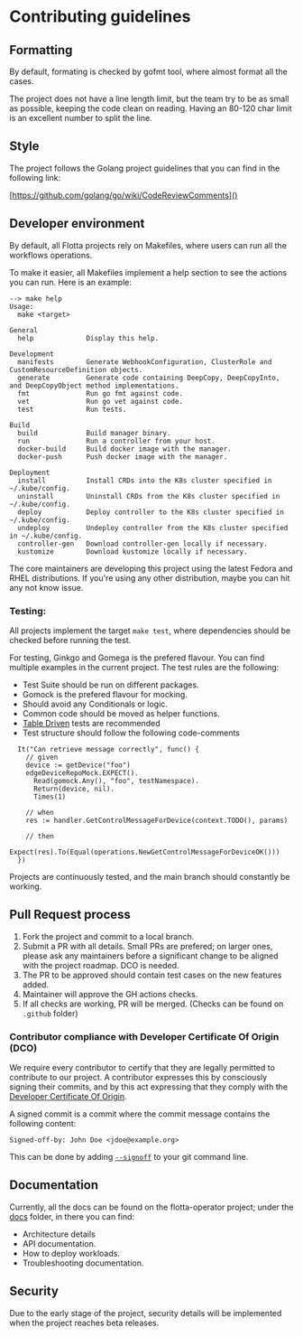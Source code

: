 # Contributing guidelines

## Formatting

By default, formating is checked by gofmt tool, where almost format all the
cases.

The project does not have a line length limit, but the team try to be as small
as possible, keeping the code clean on reading. Having an 80-120 char limit is
an excellent number to split the line.

## Style

The project follows the Golang project guidelines that you can find in the
following link:

[https://github.com/golang/go/wiki/CodeReviewComments]()

## Developer environment

By default, all Flotta projects rely on Makefiles, where users can run all the
workflows operations.

To make it easier, all Makefiles implement a help section to see the actions you
can run. Here is an example:

```
--> make help
Usage:
  make <target>

General
  help             Display this help.

Development
  manifests        Generate WebhookConfiguration, ClusterRole and CustomResourceDefinition objects.
  generate         Generate code containing DeepCopy, DeepCopyInto, and DeepCopyObject method implementations.
  fmt              Run go fmt against code.
  vet              Run go vet against code.
  test             Run tests.

Build
  build            Build manager binary.
  run              Run a controller from your host.
  docker-build     Build docker image with the manager.
  docker-push      Push docker image with the manager.

Deployment
  install          Install CRDs into the K8s cluster specified in ~/.kube/config.
  uninstall        Uninstall CRDs from the K8s cluster specified in ~/.kube/config.
  deploy           Deploy controller to the K8s cluster specified in ~/.kube/config.
  undeploy         Undeploy controller from the K8s cluster specified in ~/.kube/config.
  controller-gen   Download controller-gen locally if necessary.
  kustomize        Download kustomize locally if necessary.
```

The core maintainers are developing this project using the latest Fedora and
RHEL distributions.  If you're using any other distribution, maybe you can hit
any not know issue.

### Testing:

All projects implement the target `make test`, where dependencies should be
checked before running the test.

For testing, Ginkgo and Gomega is the prefered flavour. You can find multiple
examples in the current project. The test rules are the following:
- Test Suite should be run on different packages.
- Gomock is the prefered flavour for mocking.
- Should avoid any Conditionals or logic.
- Common code should be moved as helper functions.
- [Table Driven](https://onsi.github.io/ginkgo/#table-driven-tests) tests are
  recommended
- Test structure should follow the following code-comments
```
  It("Can retrieve message correctly", func() {
    // given
    device := getDevice("foo")
    edgeDeviceRepoMock.EXPECT().
      Read(gomock.Any(), "foo", testNamespace).
      Return(device, nil).
      Times(1)

    // when
    res := handler.GetControlMessageForDevice(context.TODO(), params)

    // then
    Expect(res).To(Equal(operations.NewGetControlMessageForDeviceOK()))
  })
```
Projects are continuously tested, and the main branch should constantly be
working.

## Pull Request process

1) Fork the project and commit to a local branch.
2) Submit a PR with all details. Small PRs are prefered; on larger ones, please
ask any maintainers before a significant change to be aligned with the project
roadmap. DCO is needed.
3) The PR to be approved should contain test cases on the new features added.
4) Maintainer will approve the GH actions checks.
5) If all checks are working, PR will be merged.  (Checks can be found on
`.github` folder)

### Contributor compliance with Developer Certificate Of Origin (DCO)

We require every contributor to certify that they are legally permitted to
contribute to our project.  A contributor expresses this by consciously signing
their commits, and by this act expressing that they comply with the [Developer
Certificate Of Origin](https://developercertificate.org/).

A signed commit is a commit where the commit message contains the following
content:

```
Signed-off-by: John Doe <jdoe@example.org>
```

This can be done by adding
[`--signoff`](https://git-scm.com/docs/git-commit#Documentation/git-commit.txt---signoff)
to your git command line.

## Documentation

Currently, all the docs can be found on the flotta-operator project; under the
[docs](docs) folder, in there you can find:

- Architecture details
- API documentation.
- How to deploy workloads.
- Troubleshooting documentation.

## Security

Due to the early stage of the project, security details will be implemented when
the project reaches beta releases.
